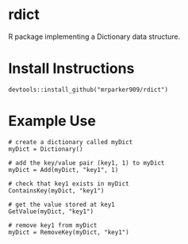 # rdict
R package implementing a Dictionary data structure.

# Install Instructions

```{r}
devtools::install_github("mrparker909/rdict")
```

# Example Use

```{r}
# create a dictionary called myDict
myDict = Dictionary()

# add the key/value pair (key1, 1) to myDict
myDict = Add(myDict, "key1", 1)

# check that key1 exists in myDict
ContainsKey(myDict, "key1")

# get the value stored at key1
GetValue(myDict, "key1")

# remove key1 from myDict
myDict = RemoveKey(myDict, "key1")
```
